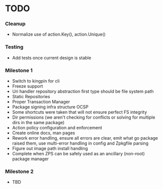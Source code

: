 TODO
====

### Cleanup

- Normalize use of action.Key(), action.Unique()

### Testing

- Add tests once current design is stable

### Milestone 1

- Switch to kingpin for cli
- Freeze support
- Uri handler repository abstraction first type should be file system path
- Static Repositories
- Proper Transaction Manager
- Package signing infra structure OCSP
- Some shortcuts were taken that will not ensure perfect FS integrity
- Dir permissions (we aren't checking for conflicts or solving for multiple dirs in the same package)
- Action policy configuration and enforcement
- Create online docs, man pages
- Rework error handling, ensure all errors are clear, emit what go package raised them, use multi-error handling in config and Zpkgfile parsing
- Figure out image path install handling
- Complete when ZPS can be safely used as an ancillary (non-root) package manager

### Milestone 2

- TBD